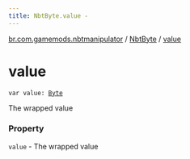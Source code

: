```yaml
---
title: NbtByte.value - 
---
```


[br.com.gamemods.nbtmanipulator](../index.html) / [NbtByte](index.html) / [value](./value.html)

# value

`var value: `[`Byte`](https://kotlinlang.org/api/latest/jvm/stdlib/kotlin/-byte/index.html)

The wrapped value

### Property

`value` - The wrapped value